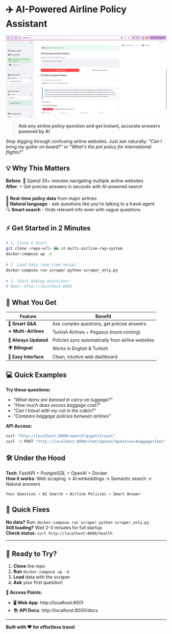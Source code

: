 # ✈️ AI-Powered Airline Policy Assistant

![Multi-Airline RAG Policy Assistant Interface](streamlit_interface1.png)

> **Ask any airline policy question and get instant, accurate answers powered by AI**

Stop digging through confusing airline websites. Just ask naturally: *"Can I bring my guitar on board?"* or *"What's the pet policy for international flights?"*

## 💡 Why This Matters

**Before**: 😤 Spend 30+ minutes navigating multiple airline websites  
**After**: ⚡ Get precise answers in seconds with AI-powered search

🎯 **Real-time policy data** from major airlines  
🤖 **Natural language** - ask questions like you're talking to a travel agent  
🔍 **Smart search** - finds relevant info even with vague questions

## ⚡ Get Started in 2 Minutes

```bash
# 1. Clone & Start
git clone <repo-url> && cd multi-airline-rag-system
docker-compose up -d

# 2. Load Data (one-time setup)
docker-compose run scraper python scraper_only.py

# 3. Start Asking Questions!
# Open: http://localhost:8501
```

## 🚀 What You Get

| Feature | Benefit |
|---------|---------|
| 🎯 **Smart Q&A** | Ask complex questions, get precise answers |
| ✈️ **Multi-Airlines** | Turkish Airlines + Pegasus (more coming) |
| 🔄 **Always Updated** | Policies sync automatically from airline websites |
| 🌍 **Bilingual** | Works in English & Turkish |
| 📱 **Easy Interface** | Clean, intuitive web dashboard |

## 💻 Quick Examples

**Try these questions:**
- *"What items are banned in carry-on luggage?"*
- *"How much does excess baggage cost?"*
- *"Can I travel with my cat in the cabin?"*
- *"Compare baggage policies between airlines"*

**API Access:**
```bash
curl "http://localhost:8000/search?q=pet+travel"
curl -X POST "http://localhost:8000/chat/openai?question=baggage+fees"
```

## 🛠️ Under the Hood

**Tech**: FastAPI + PostgreSQL + OpenAI + Docker  
**How it works**: Web scraping → AI embeddings → Semantic search → Natural answers

```
Your Question → AI Search → Airline Policies → Smart Answer
```

## 🔧 Quick Fixes

**No data?** Run: `docker-compose run scraper python scraper_only.py`  
**Still loading?** Wait 2-3 minutes for full startup  
**Check status**: `curl http://localhost:8000/health`

---

## 🌟 Ready to Try?

1. **Clone** the repo
2. **Run** `docker-compose up -d`  
3. **Load** data with the scraper
4. **Ask** your first question!

**🔗 Access Points:**
- 🖥️ **Web App**: http://localhost:8501
- 📚 **API Docs**: http://localhost:8000/docs

---

**Built with ❤️ for effortless travel**